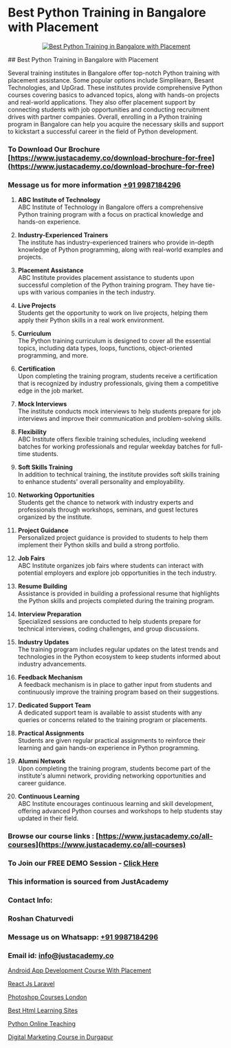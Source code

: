 # Best Python Training in Bangalore with Placement

<p align="center">
  <a href="https://justacademy.co/course-detail/python-training">
    <img src="https://justacademy.co/storage2/course_image/1709713400_course_image.webp" alt="Best Python Training in Bangalore with Placement">
  </a>
</p>
## Best Python Training in Bangalore with Placement

Several training institutes in Bangalore offer top-notch Python training with placement assistance. Some popular options include Simplilearn, Besant Technologies, and UpGrad. These institutes provide comprehensive Python courses covering basics to advanced topics, along with hands-on projects and real-world applications. They also offer placement support by connecting students with job opportunities and conducting recruitment drives with partner companies. Overall, enrolling in a Python training program in Bangalore can help you acquire the necessary skills and support to kickstart a successful career in the field of Python development.
### To Download Our Brochure [https://www.justacademy.co/download-brochure-for-free](https://www.justacademy.co/download-brochure-for-free)
### Message us for more information [+91 9987184296](https://api.whatsapp.com/send?phone=919987184296)
1) **ABC Institute of Technology**  
ABC Institute of Technology in Bangalore offers a comprehensive Python training program with a focus on practical knowledge and hands-on experience.

2) **Industry-Experienced Trainers**  
The institute has industry-experienced trainers who provide in-depth knowledge of Python programming, along with real-world examples and projects.

3) **Placement Assistance**  
ABC Institute provides placement assistance to students upon successful completion of the Python training program. They have tie-ups with various companies in the tech industry.

4) **Live Projects**  
Students get the opportunity to work on live projects, helping them apply their Python skills in a real work environment.

5) **Curriculum**  
The Python training curriculum is designed to cover all the essential topics, including data types, loops, functions, object-oriented programming, and more.

6) **Certification**  
Upon completing the training program, students receive a certification that is recognized by industry professionals, giving them a competitive edge in the job market.

7) **Mock Interviews**  
The institute conducts mock interviews to help students prepare for job interviews and improve their communication and problem-solving skills.

8) **Flexibility**  
ABC Institute offers flexible training schedules, including weekend batches for working professionals and regular weekday batches for full-time students.

9) **Soft Skills Training**  
In addition to technical training, the institute provides soft skills training to enhance students' overall personality and employability.

10) **Networking Opportunities**  
Students get the chance to network with industry experts and professionals through workshops, seminars, and guest lectures organized by the institute.

11) **Project Guidance**  
Personalized project guidance is provided to students to help them implement their Python skills and build a strong portfolio.

12) **Job Fairs**  
ABC Institute organizes job fairs where students can interact with potential employers and explore job opportunities in the tech industry.

13) **Resume Building**  
Assistance is provided in building a professional resume that highlights the Python skills and projects completed during the training program.

14) **Interview Preparation**  
Specialized sessions are conducted to help students prepare for technical interviews, coding challenges, and group discussions.

15) **Industry Updates**  
The training program includes regular updates on the latest trends and technologies in the Python ecosystem to keep students informed about industry advancements.

16) **Feedback Mechanism**  
A feedback mechanism is in place to gather input from students and continuously improve the training program based on their suggestions.

17) **Dedicated Support Team**  
A dedicated support team is available to assist students with any queries or concerns related to the training program or placements.

18) **Practical Assignments**  
Students are given regular practical assignments to reinforce their learning and gain hands-on experience in Python programming.

19) **Alumni Network**  
Upon completing the training program, students become part of the institute's alumni network, providing networking opportunities and career guidance.

20) **Continuous Learning**  
ABC Institute encourages continuous learning and skill development, offering advanced Python courses and workshops to help students stay updated in their field.

### Browse our course links : [https://www.justacademy.co/all-courses](https://www.justacademy.co/all-courses) 
### To Join our FREE DEMO Session - [Click Here](https://www.justacademy.co/register-for-course-demo)


### This information is sourced from JustAcademy
### Contact Info:
### Roshan Chaturvedi
### Message us on Whatsapp: [+91 9987184296](https://api.whatsapp.com/send?phone=919987184296)
### Email id: [info@justacademy.co](mailto:info@justacademy.co)
                
[Android App Development Course With Placement](https://www.linkedin.com/pulse/android-app-development-course-placement-justacademy-bay-area-wecgf/)

[React Js Laravel](https://www.linkedin.com/pulse/react-js-laravel-justacademy-berlin-phkoc?trackingId=HOTCHJRQCQLLLxHYAxcjcQ%3D%3D&lipi=urn%3Ali%3Apage%3Ad_flagship3_company_admin%3BYf0bh%2BAUR9ioxIsyYDfCpA%3D%3D)

[Photoshop Courses London](https://medium.com/@justacademytraining/photoshop-courses-london-66009f47b6fb)

[Best Html Learning Sites](https://medium.com/@surajvaishnav5015/best-html-learning-sites-85072558cd6d)

[Python Online Teaching](https://justacademyin.github.io/justacademy/python-online-teaching)

[Digital Marketing Course in Durgapur](https://justacademyin.github.io/justacademy/digital-marketing-course-in-durgapur)


